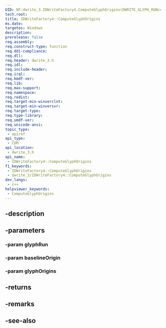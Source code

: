 ```yaml
---
UID: NF:dwrite_3.IDWriteFactory4.ComputeGlyphOrigins(DWRITE_GLYPH_RUNconst,D2D1_POINT_2F,D2D1_POINT_2F)
tech.root: 
title: IDWriteFactory4::ComputeGlyphOrigins
ms.date: 
targetos: Windows
description: 
prerelease: false
req.assembly: 
req.construct-type: function
req.ddi-compliance: 
req.dll: 
req.header: dwrite_3.h
req.idl: 
req.include-header: 
req.irql: 
req.kmdf-ver: 
req.lib: 
req.max-support: 
req.namespace: 
req.redist: 
req.target-min-winverclnt: 
req.target-min-winversvr: 
req.target-type: 
req.type-library: 
req.umdf-ver: 
req.unicode-ansi: 
topic_type:
 - apiref
api_type:
 - COM
api_location:
 - dwrite_3.h
api_name:
 - IDWriteFactory4::ComputeGlyphOrigins
f1_keywords:
 - IDWriteFactory4::ComputeGlyphOrigins
 - dwrite_3/IDWriteFactory4::ComputeGlyphOrigins
dev_langs:
 - c++
helpviewer_keywords:
 - ComputeGlyphOrigins
---
```


## -description

## -parameters

### -param glyphRun

### -param baselineOrigin

### -param glyphOrigins

## -returns

## -remarks

## -see-also

